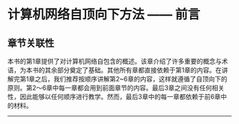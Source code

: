 # 计算机网络自顶向下方法 —— 前言


## 章节关联性

本书的第1章提供了对计算机网络自包含的概述。该章介绍了许多重要的概念与术语，为本书的其余部分奠定了基础。其他所有章都直接依赖于第1章的内容。在讲解完第1章之后，我们推荐按顺序讲解第2~6章的内容，这样就遵循了自顶向下的原则。第2〜6章中每一章都会用到前面章节的内容。最后3章之间没有任何相关性，因此能够以任何顺序进行教学。然而，最后3章中的每一章都依赖于前6章中的材料。

---

